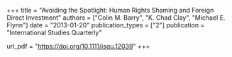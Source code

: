 +++
title = "Avoiding the Spotlight: Human Rights Shaming and Foreign Direct Investment"
authors = ["Colin M. Barry", "K. Chad Clay", "Michael E. Flynn"]
date = "2013-01-20"
publication_types = ["2"]
publication = "International Studies Quarterly"

url_pdf = "https://doi.org/10.1111/isqu.12039"
+++
